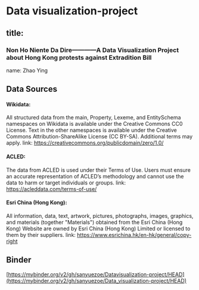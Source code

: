 # Data visualization-project

## title: 
### Non Ho Niente Da Dire————A Data Visualization Project about Hong Kong protests against Extradition Bill
name: Zhao Ying

## Data Sources
#### Wikidata:  
All structured data from the main, Property, Lexeme, and EntitySchema namespaces on Wikidata is available under the Creative Commons CC0 License. 
Text in the other namespaces is available under the Creative Commons Attribution-ShareAlike License (CC BY-SA). Additional terms may apply.
link: https://creativecommons.org/publicdomain/zero/1.0/

#### ACLED:  
The data from ACLED is used under their Terms of Use. Users must ensure an accurate representation of ACLED’s methodology and cannot use the data to harm or target individuals or groups. 
link: https://acleddata.com/terms-of-use/

#### Esri China (Hong Kong):
All information, data, text, artwork, pictures, photographs, images, graphics, and materials (together "Materials") obtained from the Esri China (Hong Kong) Website are owned by Esri China (Hong Kong) Limited or licensed to them by their suppliers.
link: https://www.esrichina.hk/en-hk/general/copy-right


## Binder
[https://mybinder.org/v2/gh/sanyuezoe/Datavisualization-project/HEAD](https://mybinder.org/v2/gh/sanyuezoe/Data_visualization-project/HEAD)
